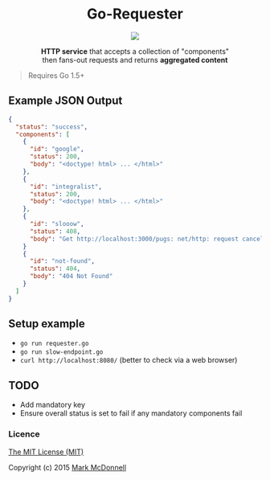 <h1 align="center">Go-Requester</h1>

<p align="center">
  <img src="https://img.shields.io/badge/status-90%25-green.svg?style=flat-square">
</p>

<p align="center">
  <b>HTTP service</b> that accepts a collection of "components"<br>then fans-out requests and returns <b>aggregated content</b>
</p>

> Requires Go 1.5+

## Example JSON Output

```json
{
  "status": "success",
  "components": [
    {
      "id": "google",
      "status": 200,
      "body": "<doctype! html> ... </html>"
    },
    {
      "id": "integralist",
      "status": 200,
      "body": "<doctype! html> ... </html>"
    },
    {
      "id": "slooow",
      "status": 408,
      "body": "Get http://localhost:3000/pugs: net/http: request canceled (Client.Timeout exceeded while awaiting headers)"
    }
    {
      "id": "not-found",
      "status": 404,
      "body": "404 Not Found"
    }
  ]
}
```

## Setup example

- `go run requester.go`
- `go run slow-endpoint.go`
- `curl http://localhost:8080/` (better to check via a web browser)

## TODO

- Add mandatory key
- Ensure overall status is set to fail if any mandatory components fail

### Licence

[The MIT License (MIT)](http://opensource.org/licenses/MIT)

Copyright (c) 2015 [Mark McDonnell](http://twitter.com/integralist)

